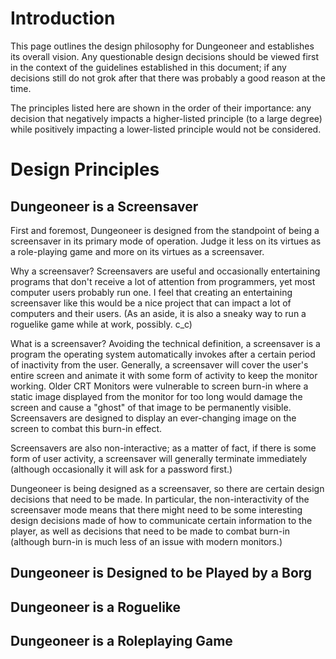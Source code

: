 # Introduction #

This page outlines the design philosophy for Dungeoneer and establishes its overall vision. Any questionable design decisions should be viewed first in the context of the guidelines established in this document; if any decisions still do not grok after that there was probably a good reason at the time.

The principles listed here are shown in the order of their importance: any decision that negatively impacts a higher-listed principle (to a large degree) while positively impacting a lower-listed principle would not be considered.


# Design Principles #

## Dungeoneer is a Screensaver ##

First and foremost, Dungeoneer is designed from the standpoint of being a screensaver in its primary mode of operation.  Judge it less on its virtues as a role-playing game and more on its virtues as a screensaver.

Why a screensaver? Screensavers are useful and occasionally entertaining programs that don't receive a lot of attention from programmers, yet most computer users probably run one.  I feel that creating an entertaining screensaver like this would be a nice project that can impact a lot of computers and their users. (As an aside, it is also a sneaky way to run a roguelike game while at work, possibly. c\_c)

What is a screensaver? Avoiding the technical definition, a screensaver is a program the operating system automatically invokes after a certain period of inactivity from the user. Generally, a screensaver will cover the user's entire screen and animate it with some form of activity to keep the monitor working.  Older CRT Monitors were vulnerable to screen burn-in where a static image displayed from the monitor for too long would damage the screen and cause a "ghost" of that image to be permanently visible.  Screensavers are designed to display an ever-changing image on the screen to combat this burn-in effect.

Screensavers are also non-interactive; as a matter of fact, if there is some form of user activity, a screensaver will generally terminate immediately (although occasionally it will ask for a password first.)

Dungeoneer is being designed as a screensaver, so there are certain design decisions that need to be made.  In particular, the non-interactivity of the screensaver mode means that there might need to be some interesting design decisions made of how to communicate certain information to the player, as well as decisions that need to be made to combat burn-in (although burn-in is much less of an issue with modern monitors.)

## Dungeoneer is Designed to be Played by a Borg ##

## Dungeoneer is a Roguelike ##

## Dungeoneer is a Roleplaying Game ##